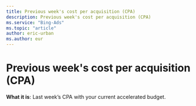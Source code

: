 ```yaml
---
title: Previous week's cost per acquisition (CPA)
description: Previous week's cost per acquisition (CPA)
ms.service: "Bing-Ads"
ms.topic: "article"
author: eric-urban
ms.author: eur
---
```


# Previous week's cost per acquisition (CPA)

**What it is**: Last week’s CPA with your current accelerated budget.


